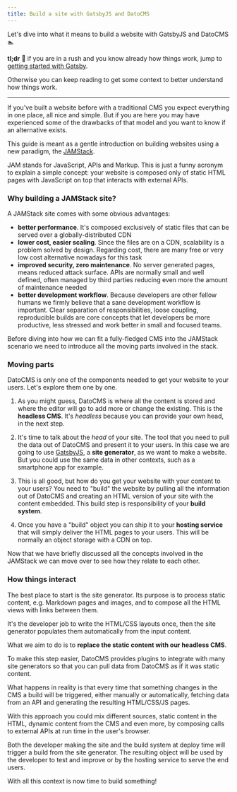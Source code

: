 ```yaml
---
title: Build a site with GatsbyJS and DatoCMS
---
```


Let's dive into what it means to build a website with GatsbyJS and DatoCMS :swimmer:

**tl;dr** :bullettrain_side: if you are in a rush and you know already how things work, jump to [getting started with Gatsby](#getting-started-with-gatsby).

Otherwise you can keep reading to get some context to better understand how things work.

---

If you've built a website before with a traditional CMS you expect everything in one place, all nice and simple. But if you are here you may have experienced some of the drawbacks of that model and you want to know if an alternative exists.

This guide is meant as a gentle introduction on building websites using a new paradigm, the [JAMStack](https://jamstack.org/).

JAM stands for JavaScript, APIs and Markup. This is just a funny acronym to explain a simple concept: your website is composed only of static HTML pages with JavaScript on top that interacts with external APIs.


### Why building a JAMStack site?

A JAMStack site comes with some obvious advantages:

* **better performance**. It's composed exclusively of static files that can be served over a globally-distributed CDN
* **lower cost, easier scaling**. Since the files are on a CDN, scalability is a problem solved by design. Regarding cost, there are many free or very low cost alternative nowadays for this task
* **improved security, zero maintenance**. No server generated pages, means reduced attack surface. APIs are normally small and well defined, often managed by third parties reducing even more the amount of maintenance needed
* **better development workflow**. Because developers are other fellow humans we firmly believe that a sane development workflow is important. Clear separation of responsibilities, loose coupling, reproducible builds are core concepts that let developers be more productive, less stressed and work better in small and focused teams.

Before diving into how we can fit a fully-fledged CMS into the JAMStack scenario we need to introduce all the moving parts involved in the stack.


### Moving parts

DatoCMS is only one of the components needed to get your website to your users. Let's explore them one by one.

1. As you might guess, DatoCMS is where all the content is stored and where the editor will go to add more or change the existing. This is the **headless CMS**. It's *headless* because you can provide your own head, in the next step.

1. It's time to talk about the *head* of your site. The tool that you need to pull the data out of DatoCMS and present it to your users. In this case we are going to use [GatsbyJS](https://www.gatsbyjs.org/), a **site generator**, as we want to make a website. But you could use the same data in other contexts, such as a smartphone app for example.

1. This is all good, but how do you get your website with your content to your users? You need to "build" the website by pulling all the information out of DatoCMS and creating an HTML version of your site with the content embedded. This build step is responsibility of your **build system**.

1. Once you have a "build" object you can ship it to your **hosting service** that will simply deliver the HTML pages to your users. This will be normally an object storage with a CDN on top.

Now that we have briefly discussed all the concepts involved in the JAMStack we can move over to see how they relate to each other.


### How things interact

The best place to start is the site generator. Its purpose is to process static content, e.g. Markdown pages and images, and to compose all the HTML views with links between them. 

It's the developer job to write the HTML/CSS layouts once, then the site generator populates them automatically from the input content.

What we aim to do is to **replace the static content with our headless CMS**.

To make this step easier, DatoCMS provides plugins to integrate with many site generators so that you can pull data from DatoCMS as if it was static content.

What happens in reality is that every time that something changes in the CMS a build will be triggered, either manually or automatically, fetching data from an API and generating the resulting HTML/CSS/JS pages.

With this approach you could mix different sources, static content in the HTML, dynamic content from the CMS and even more, by composing calls to external APIs at run time in the user's browser.

Both the developer making the site and the build system at deploy time will trigger a build from the site generator. The resulting object will be used by the developer to test and improve or by the hosting service to serve the end users.

With all this context is now time to build something!
